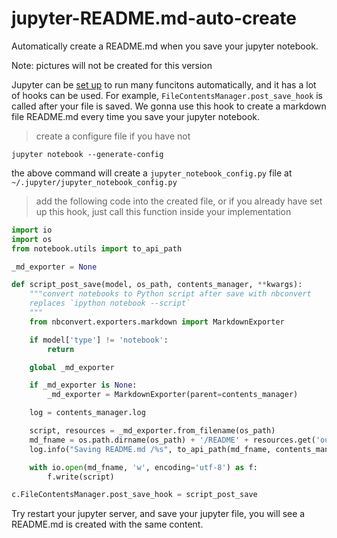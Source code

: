 # jupyter-README.md-auto-create
Automatically create a README.md when you save your jupyter notebook.

Note: pictures will not be created for this version

Jupyter can be [set up](https://jupyter-notebook.readthedocs.io/en/stable/config.html) to run many funcitons automatically, and it has a lot of hooks can be used. For example, `FileContentsManager.post_save_hook`  is called after your file is saved. We gonna use this hook to create a markdown file README.md every time you save your jupyter notebook.

> create a configure file if you have not
```
jupyter notebook --generate-config
```
the above command will create a `jupyter_notebook_config.py` file at `~/.jupyter/jupyter_notebook_config.py`


> add the following code into the created file, or if you already have set up this hook, just call this function inside your implementation

```python
import io
import os
from notebook.utils import to_api_path

_md_exporter = None

def script_post_save(model, os_path, contents_manager, **kwargs):
    """convert notebooks to Python script after save with nbconvert
    replaces `ipython notebook --script`
    """
    from nbconvert.exporters.markdown import MarkdownExporter

    if model['type'] != 'notebook':
        return

    global _md_exporter

    if _md_exporter is None:
        _md_exporter = MarkdownExporter(parent=contents_manager)

    log = contents_manager.log

    script, resources = _md_exporter.from_filename(os_path)
    md_fname = os.path.dirname(os_path) + '/README' + resources.get('output_extension', '.md')
    log.info("Saving README.md /%s", to_api_path(md_fname, contents_manager.root_dir))

    with io.open(md_fname, 'w', encoding='utf-8') as f:
        f.write(script)

c.FileContentsManager.post_save_hook = script_post_save
```

Try restart your jupyter server, and save your jupyter file, you will see a README.md is created with the same content. 
